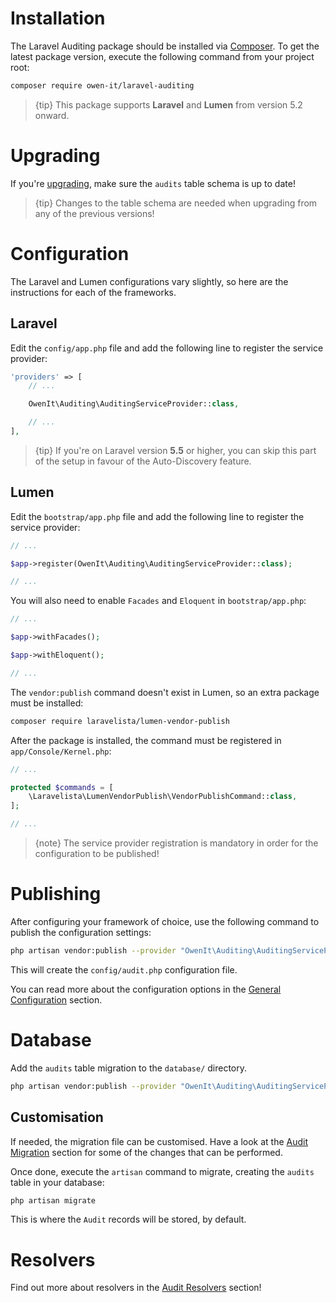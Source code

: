 # Installation
The Laravel Auditing package should be installed via [Composer](http://getcomposer.org/doc/00-intro.md).
To get the latest package version, execute the following command from your project root:

```sh
composer require owen-it/laravel-auditing
```

> {tip} This package supports **Laravel** and **Lumen** from version 5.2 onward.

# Upgrading
If you're [upgrading](upgrading), make sure the `audits` table schema is up to date!

> {tip} Changes to the table schema are needed when upgrading from any of the previous versions!

# Configuration
The Laravel and Lumen configurations vary slightly, so here are the instructions for each of the frameworks.

## Laravel
Edit the `config/app.php` file and add the following line to register the service provider:

```php
'providers' => [
    // ...

    OwenIt\Auditing\AuditingServiceProvider::class,

    // ...
],
```

> {tip} If you're on Laravel version **5.5** or higher, you can skip this part of the setup in favour of the Auto-Discovery feature.

## Lumen
Edit the `bootstrap/app.php` file and add the following line to register the service provider:

```php
// ...

$app->register(OwenIt\Auditing\AuditingServiceProvider::class);

// ...
```

You will also need to enable `Facades` and `Eloquent` in `bootstrap/app.php`:

```php
// ...

$app->withFacades();

$app->withEloquent();

// ...
```

The `vendor:publish` command doesn't exist in Lumen, so an extra package must be installed:

```sh
composer require laravelista/lumen-vendor-publish
```

After the package is installed, the command must be registered in `app/Console/Kernel.php`:

```php
// ...

protected $commands = [
    \Laravelista\LumenVendorPublish\VendorPublishCommand::class,
];

// ...
```

> {note} The service provider registration is mandatory in order for the configuration to be published!

# Publishing
After configuring your framework of choice, use the following command to publish the configuration settings:

```sh
php artisan vendor:publish --provider "OwenIt\Auditing\AuditingServiceProvider" --tag="config"
```

This will create the `config/audit.php` configuration file.

You can read more about the configuration options in the [General Configuration](general-configuration) section.

# Database
Add the `audits` table migration to the `database/` directory.

```sh
php artisan vendor:publish --provider "OwenIt\Auditing\AuditingServiceProvider" --tag="migrations"
```
 
## Customisation
If needed, the migration file can be customised.
Have a look at the [Audit Migration](audit-migration) section for some of the changes that can be performed.

Once done, execute the `artisan` command to migrate, creating the `audits` table in your database:

```sh
php artisan migrate
```

This is where the `Audit` records will be stored, by default.

# Resolvers
Find out more about resolvers in the [Audit Resolvers](audit-resolvers) section!
